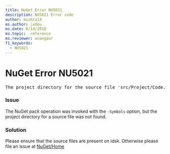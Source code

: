 ```yaml
---
title: NuGet Error NU5021
description: NU5021 Error code
author: mishra14
ms.author: jodou
ms.date: 8/14/2018
ms.topic:  reference
ms.reviewer: anangaur
f1_keywords: 
  - NU5021
---
```


# NuGet Error NU5021
<pre>The project directory for the source file 'src/Project/Code.cs' could not be found.</pre>

### Issue

The NuGet pack operation was invoked with the `-Symbols` option, but the project directory for a source file was not found.


### Solution

Please ensure that the source files are present on idsk. Otherwise please file an issue at [NuGet/Home](https://github.com/NuGet/Home/issues)

